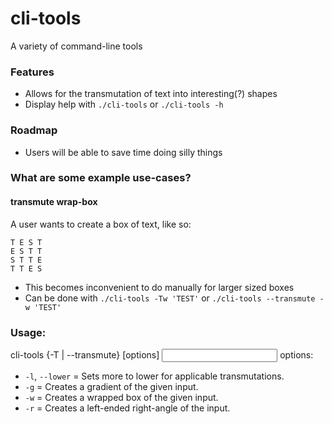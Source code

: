 # cli-tools
A variety of command-line tools

### Features
* Allows for the transmutation of text into interesting(?) shapes
* Display help with `./cli-tools` or `./cli-tools -h`

### Roadmap
* Users will be able to save time doing silly things

### What are some example use-cases?
#### transmute wrap-box
A user wants to create a box of text, like so:
```
T E S T
E S T T
S T T E
T T E S
```
* This becomes inconvenient to do manually for larger sized boxes
* Can be done with `./cli-tools -Tw 'TEST'` or `./cli-tools --transmute -w 'TEST'`

### Usage:

cli-tools {-T | --transmute} [options] <input>
options:
 * `-l`, `--lower` = Sets more to lower for applicable transmutations.
 * `-g` = Creates a gradient of the given input.
 * `-w` = Creates a wrapped box of the given input.
 * `-r` = Creates a left-ended right-angle of the input.


